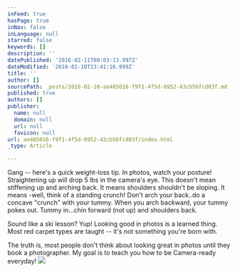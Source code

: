 ```yaml
---
inFeed: true
hasPage: true
inNav: false
inLanguage: null
starred: false
keywords: []
description: ''
datePublished: '2016-02-11T00:03:13.997Z'
dateModified: '2016-02-10T23:41:16.999Z'
title: ''
author: []
sourcePath: _posts/2016-02-10-ae485016-f9f1-4f5d-8952-43cb56fcd03f.md
published: true
authors: []
publisher:
  name: null
  domain: null
  url: null
  favicon: null
url: ae485016-f9f1-4f5d-8952-43cb56fcd03f/index.html
_type: Article

---
```

Gang -- here's a quick weight-loss tip.  In photos, watch your posture! Straightening up will drop 5 lbs in the camera's eye.  This doesn't mean stiffening up and arching back. It means shoulders shouldn't be sloping. It means -well, think of a standing crunch! Don't arch your back..do a concave "crunch" with your tummy. When you arch backward, your tummy pokes out. Tummy in...chin forward (not up) and shoulders back.

Sound like a ski lesson? Yup! Looking good in photos is a learned thing. Most red carpet types are taught -- it's not something you're born with.

The truth is, most people don't think about looking great in photos until they book a photographer. My goal is to teach you how to be Camera-ready everyday!
![](https://the-grid-user-content.s3-us-west-2.amazonaws.com/a9af9370-95b3-412a-a466-fdaa9860431f.jpg)